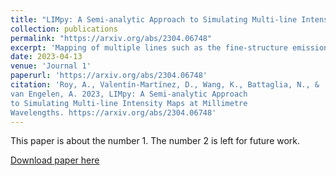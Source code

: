 ```yaml
---
title: "𝙻𝙸𝙼𝚙𝚢: A Semi-analytic Approach to Simulating Multi-line Intensity Maps at Millimetre Wavelengths"
collection: publications
permalink: "https://arxiv.org/abs/2304.06748"
excerpt: 'Mapping of multiple lines such as the fine-structure emission from [CII] (157.7 μm), [OIII] (52 \& 88.4 μm), and rotational emission lines from CO are of particular interest for upcoming line intensity mapping (LIM) experiments at millimetre wavelengths, due to their brightness features. Several upcoming experiments aim to cover a broad range of scientific goals, from detecting signatures of the epoch of reionization to the physics of star formation and its role in galaxy evolution. In this paper, we develop a semi-analytic approach to modelling line strengths as functions of the star formation rate (SFR) or infrared (IR) luminosity based on observations of local and high-z galaxies. This package, 𝙻𝙸𝙼𝚙𝚢 (Line Intensity Mapping in Python), estimates the intensity and power spectra of [CII], [OIII], and CO rotational transition lines up to the J-levels (1-0) to (13-12) based both on analytic formalism and on simulations. We develop a relation among halo mass, SFR, and multi-line intensities that permits us to construct a generic formula for the evolution of several line strengths up to z∼10. We implement a variety of star formation models and multi-line luminosity relations to estimate the astrophysical uncertainties on the intensity power spectrum of these lines. As a demonstration, we predict the signal-to-noise ratio of [CII] detection for an EoR-Spec-like instrument on the Fred Young Submillimeter Telescope (FYST). Furthermore, the ability to use any halo catalogue allows the 𝙻𝙸𝙼𝚙𝚢 code to be easily integrated into existing simulation pipelines, providing a flexible tool to study intensity mapping in the context of complex galaxy formation physics. <img src='/images/limpy.png>'
date: 2023-04-13
venue: 'Journal 1'
paperurl: 'https://arxiv.org/abs/2304.06748'
citation: 'Roy, A., Valentín-Martínez, D., Wang, K., Battaglia, N., &
van Engelen, A. 2023, LIMpy: A Semi-analytic Approach
to Simulating Multi-line Intensity Maps at Millimetre
Wavelengths. https://arxiv.org/abs/2304.06748'
---
```

This paper is about the number 1. The number 2 is left for future work.

[Download paper here](https://arxiv.org/abs/2304.06748)
